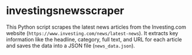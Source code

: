 # investingsnewsscraper
This Python script scrapes the latest news articles from the Investing.com website (`https://www.investing.com/news/latest-news`). It extracts key information like the headline, category, full text, and URL for each article and saves the data into a JSON file (`news_data.json`).
